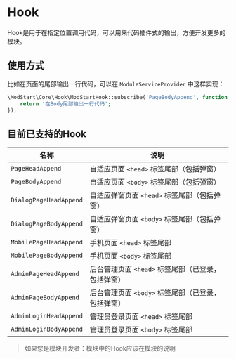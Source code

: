 # Hook


Hook是用于在指定位置调用代码，可以用来代码插件式的输出，方便开发更多的模块。

## 使用方式

比如在页面的尾部输出一行代码，可以在 `ModuleServiceProvider` 中这样实现：

```php
\ModStart\Core\Hook\ModStartHook::subscribe('PageBodyAppend', function () {
    return '在Body尾部输出一行代码';
});
```

## 目前已支持的Hook


| 名称      | 说明                             |
| -------------    | -------------------------------- |
| `PageHeadAppend` | 自适应页面 `<head>` 标签尾部（包括弹窗） |
| `PageBodyAppend` | 自适应页面 `<body>` 标签尾部（包括弹窗） |
| `DialogPageHeadAppend` | 自适应弹窗页面 `<head>` 标签尾部（包括弹窗） |
| `DialogPageBodyAppend` | 自适应弹窗页面 `<body>` 标签尾部（包括弹窗） |
| `MobilePageHeadAppend` | 手机页面 `<head>` 标签尾部 |
| `MobilePageBodyAppend` | 手机页面 `<body>` 标签尾部 |
| `AdminPageHeadAppend` | 后台管理页面 `<head>` 标签尾部（已登录，包括弹窗） |
| `AdminPageBodyAppend` | 后台管理页面 `<body>` 标签尾部（已登录，包括弹窗） |
| `AdminLoginHeadAppend` | 管理员登录页面 `<head>` 标签尾部 |
| `AdminLoginBodyAppend` | 管理员登录页面 `<body>` 标签尾部 |

> 如果您是模块开发者：模块中的Hook应该在模块的说明
